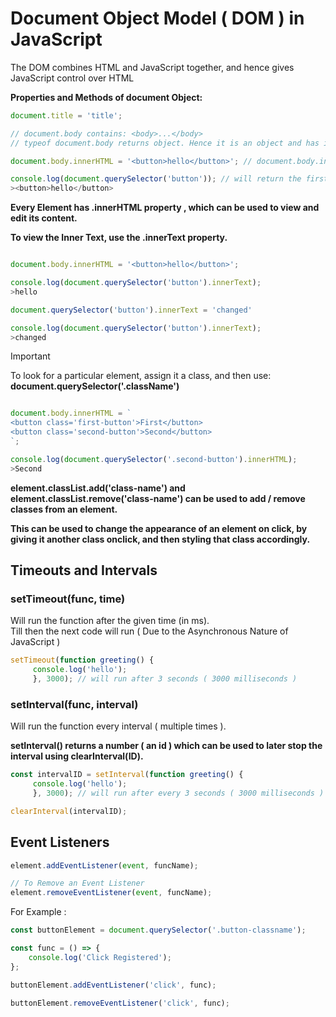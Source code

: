 # Document Object Model ( DOM ) in JavaScript

The DOM combines HTML and JavaScript together, and hence gives JavaScript control over HTML

**Properties and Methods of document Object:**

```javascript
document.title = 'title';

// document.body contains: <body>...</body>
// typeof document.body returns object. Hence it is an object and has its own properties and methods

document.body.innerHTML = '<button>hello</button>'; // document.body.innerHTML gives all inner HTML, which can also be changed

console.log(document.querySelector('button')); // will return the first button element from the page
><button>hello</button> 
```

**Every Element has .innerHTML property , which can be used to view and edit its content.**

**To view the Inner Text, use the .innerText property.**

```javascript

document.body.innerHTML = '<button>hello</button>';

console.log(document.querySelector('button').innerText);
>hello

document.querySelector('button').innerText = 'changed'

console.log(document.querySelector('button').innerText);
>changed
```

>[!IMPORTANT]
To look for a particular element, assign it a class, and then use: **document.querySelector('.className')**

```javascript

document.body.innerHTML = `
<button class='first-button'>First</button>
<button class='second-button'>Second</button>
`;

console.log(document.querySelector('.second-button').innerHTML);
>Second
```

**element.classList.add('class-name') and element.classList.remove('class-name') can be used to add / remove classes from an element.**

**This can be used to change the appearance of an element on click, by giving it another class onclick, and then styling that class accordingly.**

## Timeouts and Intervals

### setTimeout(func, time)

Will run the function after the given time (in ms).  
Till then the next code will run ( Due to the Asynchronous Nature of JavaScript )

```js
setTimeout(function greeting() {
     console.log('hello');
     }, 3000); // will run after 3 seconds ( 3000 milliseconds )
```

### setInterval(func, interval)

Will run the function every interval ( multiple times ). 

**setInterval() returns a number ( an id ) which can be used to later stop the interval using clearInterval(ID).**

```js
const intervalID = setInterval(function greeting() {
     console.log('hello');
     }, 3000); // will run after every 3 seconds ( 3000 milliseconds )

clearInterval(intervalID);
```

## Event Listeners

```js
element.addEventListener(event, funcName);

// To Remove an Event Listener 
element.removeEventListener(event, funcName);
```

For Example :

```js
const buttonElement = document.querySelector('.button-classname');

const func = () => {
    console.log('Click Registered');
};

buttonElement.addEventListener('click', func);

buttonElement.removeEventListener('click', func);
```